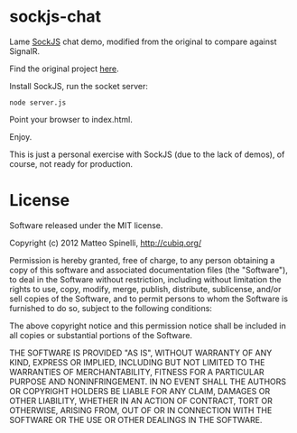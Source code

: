 sockjs-chat
===========

Lame [SockJS](http://sockjs.org) chat demo, modified from the original to compare against SignalR.

Find the original project [here](https://github.com/cubiq/sockjs-chat).

Install SockJS, run the socket server:

	node server.js

Point your browser to index.html.

Enjoy.

This is just a personal exercise with SockJS (due to the lack of demos), of course, not ready for production.

License
==

Software released under the MIT license.

Copyright (c) 2012 Matteo Spinelli, http://cubiq.org/

Permission is hereby granted, free of charge, to any person
obtaining a copy of this software and associated documentation
files (the "Software"), to deal in the Software without
restriction, including without limitation the rights to use,
copy, modify, merge, publish, distribute, sublicense, and/or sell
copies of the Software, and to permit persons to whom the
Software is furnished to do so, subject to the following
conditions:

The above copyright notice and this permission notice shall be
included in all copies or substantial portions of the Software.

THE SOFTWARE IS PROVIDED "AS IS", WITHOUT WARRANTY OF ANY KIND,
EXPRESS OR IMPLIED, INCLUDING BUT NOT LIMITED TO THE WARRANTIES
OF MERCHANTABILITY, FITNESS FOR A PARTICULAR PURPOSE AND
NONINFRINGEMENT. IN NO EVENT SHALL THE AUTHORS OR COPYRIGHT
HOLDERS BE LIABLE FOR ANY CLAIM, DAMAGES OR OTHER LIABILITY,
WHETHER IN AN ACTION OF CONTRACT, TORT OR OTHERWISE, ARISING
FROM, OUT OF OR IN CONNECTION WITH THE SOFTWARE OR THE USE OR
OTHER DEALINGS IN THE SOFTWARE.

